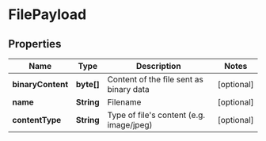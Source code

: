 

# FilePayload

## Properties

Name | Type | Description | Notes
------------ | ------------- | ------------- | -------------
**binaryContent** | **byte[]** | Content of the file sent as binary data |  [optional]
**name** | **String** | Filename |  [optional]
**contentType** | **String** | Type of file&#39;s content (e.g. image/jpeg) |  [optional]



